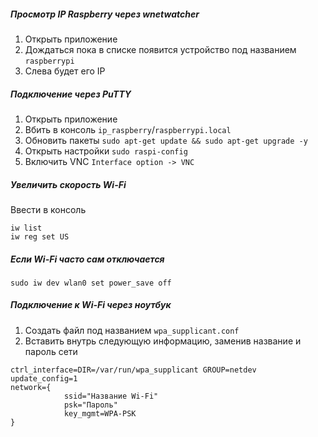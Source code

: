 ##### Просмотр IP Raspberry через wnetwatcher
1. Открыть приложение
2. Дождаться пока в списке появится устройство под названием `raspberrypi`
3. Слева будет его IP

##### Подключение через PuTTY
1. Открыть приложение
2. Вбить в консоль `ip_raspberry`/`raspberrypi.local`
3. Обновить пакеты `sudo apt-get update && sudo apt-get upgrade -y`
4. Открыть настройки `sudo raspi-config`
5. Включить VNC `Interface option -> VNC`

##### Увеличить скорость Wi-Fi
Ввести в консоль
```
iw list
iw reg set US
```

##### Если Wi-Fi часто сам отключается
`sudo iw dev wlan0 set power_save off`

##### Подключение к Wi-Fi через ноутбук
1. Создать файл под названием `wpa_supplicant.conf`
2. Вставить внутрь следующую информацию, заменив название и пароль сети
```
ctrl_interface=DIR=/var/run/wpa_supplicant GROUP=netdev
update_config=1
network={
            ssid="Название Wi-Fi"
            psk="Пароль"
            key_mgmt=WPA-PSK
}	
```
